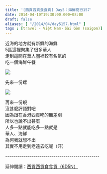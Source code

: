 ```yaml
---
title: '[西貢西貢食食貢] Day5：海鮮商行157'
date: 2014-04-10T19:30:00.000+08:00
draft: false
aliases: [ "/2014/04/day5157.html" ]
tags : [travel - Việt Nam・Sài Gòn (saigon)]
---
```


近海的地方就有新鮮的海鮮  
5區這裡聚集了很多華人  
走到這間在華人圈裡較有名氣的  
吃一個海鮮午餐  

![](/images/saigon5e.jpg)

先來一份螺  

![](/images/saigon5e1.jpg)

再來一份蜆  
沒甚麼評語對吧  
因為跟在香港西貢吃的無差別  
所以也說不出甚麼  
人多一點就能吃多一點就是  
華人、海鮮  
為何我就想不出  
其實不用走到老遠去吃呢（汗）  
  
\-----------------------------------------------  
  
延伸閱讀：[西貢西貢食食貢（6D5N）](https://hidie.net/saigon6d5n/)
